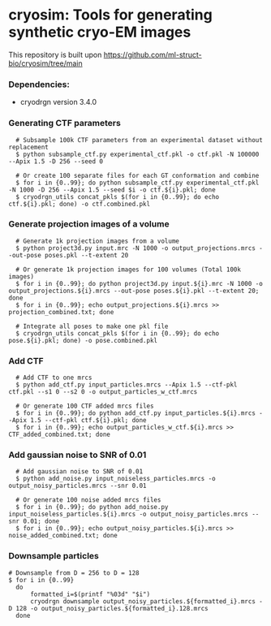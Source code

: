 # cryosim: Tools for generating synthetic cryo-EM images
This repository is built upon https://github.com/ml-struct-bio/cryosim/tree/main
### Dependencies:
* cryodrgn version 3.4.0

### Generating CTF parameters
```
  # Subsample 100k CTF parameters from an experimental dataset without replacement
  $ python subsample_ctf.py experimental_ctf.pkl -o ctf.pkl -N 100000 --Apix 1.5 -D 256 --seed 0
  
  # Or create 100 separate files for each GT conformation and combine
  $ for i in {0..99}; do python subsample_ctf.py experimental_ctf.pkl -N 1000 -D 256 --Apix 1.5 --seed $i -o ctf.${i}.pkl; done 
  $ cryodrgn_utils concat_pkls $(for i in {0..99}; do echo ctf.${i}.pkl; done) -o ctf.combined.pkl 
```

### Generate projection images of a volume
```
  # Generate 1k projection images from a volume
  $ python project3d.py input.mrc -N 1000 -o output_projections.mrcs --out-pose poses.pkl --t-extent 20

  # Or generate 1k projection images for 100 volumes (Total 100k images)
  $ for i in {0..99}; do python project3d.py input.${i}.mrc -N 1000 -o output_projections.${i}.mrcs --out-pose poses.${i}.pkl --t-extent 20; done 
  $ for i in {0..99}; echo output_projections.${i}.mrcs >> projection_combined.txt; done

  # Integrate all poses to make one pkl file
  $ cryodrgn_utils concat_pkls $(for i in {0..99}; do echo pose.${i}.pkl; done) -o pose.combined.pkl 
```

### Add CTF
```
  # Add CTF to one mrcs
  $ python add_ctf.py input_particles.mrcs --Apix 1.5 --ctf-pkl ctf.pkl --s1 0 --s2 0 -o output_particles_w_ctf.mrcs

  # Or generate 100 CTF added mrcs files
  $ for i in {0..99}; do python add_ctf.py input_particles.${i}.mrcs --Apix 1.5 --ctf-pkl ctf.${i}.pkl; done 
  $ for i in {0..99}; echo output_particles_w_ctf.${i}.mrcs >> CTF_added_combined.txt; done
```

### Add gaussian noise to SNR of 0.01
```
  # Add gaussian noise to SNR of 0.01
  $ python add_noise.py input_noiseless_particles.mrcs -o output_noisy_particles.mrcs --snr 0.01

  # Or generate 100 noise added mrcs files
  $ for i in {0..99}; do python add_noise.py input_noiseless_particles.${i}.mrcs -o output_noisy_particles.mrcs --snr 0.01; done 
  $ for i in {0..99}; echo output_noisy_particles.${i}.mrcs >> noise_added_combined.txt; done
```

### Downsample particles
```
# Downsample from D = 256 to D = 128
$ for i in {0..99}
  do
      formatted_i=$(printf "%03d" "$i")
      cryodrgn downsample output_noisy_particles.${formatted_i}.mrcs -D 128 -o output_noisy_particles.${formatted_i}.128.mrcs
  done
```
